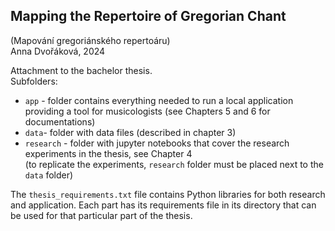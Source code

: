 ## Mapping the Repertoire of Gregorian Chant
(Mapování gregoriánského repertoáru)  
Anna Dvořáková, 2024

Attachment to the bachelor thesis.  
Subfolders:  
- `app` - folder contains everything needed to run a local application providing a tool for musicologists (see Chapters 5 and 6 for documentations)
- `data`- folder with data files (described in chapter 3)
- `research` - folder with jupyter notebooks that cover the research experiments in the thesis, see Chapter 4   
(to replicate the experiments, `research` folder must be placed next to the `data` folder)

The `thesis_requirements.txt` file contains Python libraries for both research and application. Each part has its requirements file in its directory that can be used for that particular part of the thesis.